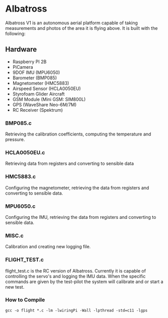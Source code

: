 # Albatross
Albatross V1 is an autonomous aerial platform capable of taking measurements and photos of the area it is flying above.  It is built with the following:

## Hardware
* Raspberry PI 2B
* PiCamera
* 9DOF IMU (MPU6050)
* Barometer (BMP085)
* Magnetometer (HMC5883)
* Airspeed Sensor (HCLA0050EU)
* Styrofoam Glider Aircraft
* GSM Module (Mini GSM: SIM800L)
* GPS (WaveShare Neo-6M/7M)
* RC Receiver (Spektrum)

### BMP085.c
Retrieving the calibration coefficients, computing the temperature and pressure.

### HCLA0050EU.c
Retrieving data from registers and converting to sensible data

### HMC5883.c
Configuring the magnetometer, retrieving the data from registers and converting to sensible data.


### MPU6050.c
Configuring the IMU, retrieving the data from registers and converting to sensible data.

### MISC.c
Calibration and creating new logging file.

### FLIGHT_TEST.c
flight_test.c is the RC version of Albatross. Currently it is capable of controlling the servo's and logging the IMU data. When the specific commands are given by the test-pilot the system will calibrate and or start a new test. 

### How to Compile
```
gcc -o flight *.c -lm -lwiringPi -Wall -lpthread -std=c11 -lgps
```
